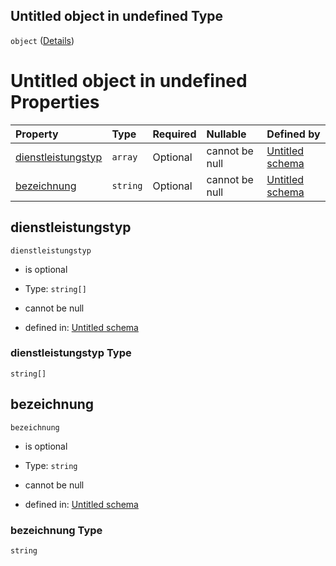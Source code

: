 ## Untitled object in undefined Type

`object` ([Details](dienstleistung.md))

# Untitled object in undefined Properties

| Property                                  | Type     | Required | Nullable       | Defined by                                                                                                                                                                              |
| :---------------------------------------- | :------- | :------- | :------------- | :-------------------------------------------------------------------------------------------------------------------------------------------------------------------------------------- |
| [dienstleistungstyp](#dienstleistungstyp) | `array`  | Optional | cannot be null | [Untitled schema](dienstleistungstyp.md "https://raw.githubusercontent.com/conuti-gmbh/bo4e/main/schemas/v1/enum/Dienstleistungstyp.schema.json#/properties/dienstleistungstyp")        |
| [bezeichnung](#bezeichnung)               | `string` | Optional | cannot be null | [Untitled schema](dienstleistung-properties-bezeichnung.md "https://raw.githubusercontent.com/conuti-gmbh/bo4e/main/schemas/v1/com/Dienstleistung.schema.json#/properties/bezeichnung") |

## dienstleistungstyp



`dienstleistungstyp`

*   is optional

*   Type: `string[]`

*   cannot be null

*   defined in: [Untitled schema](dienstleistungstyp.md "https://raw.githubusercontent.com/conuti-gmbh/bo4e/main/schemas/v1/enum/Dienstleistungstyp.schema.json#/properties/dienstleistungstyp")

### dienstleistungstyp Type

`string[]`

## bezeichnung



`bezeichnung`

*   is optional

*   Type: `string`

*   cannot be null

*   defined in: [Untitled schema](dienstleistung-properties-bezeichnung.md "https://raw.githubusercontent.com/conuti-gmbh/bo4e/main/schemas/v1/com/Dienstleistung.schema.json#/properties/bezeichnung")

### bezeichnung Type

`string`
